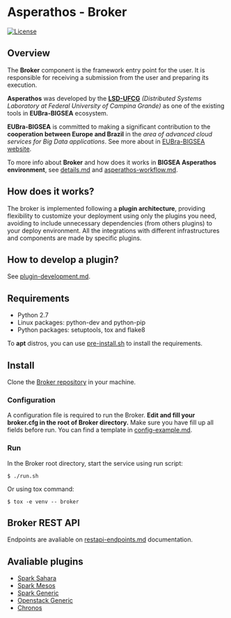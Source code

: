 # Asperathos - Broker
[![License](https://img.shields.io/badge/License-Apache%202.0-blue.svg)](https://opensource.org/licenses/Apache-2.0)

## Overview
The **Broker** component is the framework entry point for the user. It is responsible for receiving a submission from the user and preparing its execution.

**Asperathos** was developed by the [**LSD-UFCG**](https://www.lsd.ufcg.edu.br/#/) *(Distributed Systems Laboratory at Federal University of Campina Grande)* as one of the existing tools in **EUBra-BIGSEA** ecosystem.

**EUBra-BIGSEA** is committed to making a significant contribution to the **cooperation between Europe and Brazil** in the *area of advanced cloud services for Big Data applications*. See more about in [EUBra-BIGSEA website](http://www.eubra-bigsea.eu/).

To more info about **Broker** and how does it works in **BIGSEA Asperathos environment**, see [details.md](https://github.com/bigsea-ufcg/bigsea-manager/tree/master/docs/details.md) and [asperathos-workflow.md](https://github.com/bigsea-ufcg/bigsea-manager/tree/master/docs/asperathos-workflow.md).

## How does it works?
The broker is implemented following a **plugin architecture**, providing flexibility to customize your deployment using only the plugins you need, avoiding to include unnecessary dependencies (from others plugins) to your deploy environment.
All the integrations with different infrastructures and components are made by specific plugins.

## How to develop a plugin?
See [plugin-development.md](https://github.com/bigsea-ufcg/bigsea-manager/tree/master/docs/plugin-development.md).

## Requirements
* Python 2.7
* Linux packages: python-dev and python-pip
* Python packages: setuptools, tox and flake8

To **apt** distros, you can use [pre-install.sh](https://github.com/bigsea-ufcg/bigsea-manager/tree/master/setup.sh) to install the requirements.

## Install
Clone the [Broker repository](https://github.com/bigsea-ufcg/bigsea-manager.git) in your machine.

### Configuration
A configuration file is required to run the Broker. **Edit and fill your broker.cfg in the root of Broker directory.** Make sure you have fill up all fields before run.
You can find a template in [config-example.md](https://github.com/bigsea-ufcg/bigsea-manager/tree/master/docs/config-example.md). 

### Run
In the Broker root directory, start the service using run script:
```
$ ./run.sh
```

Or using tox command:
```
$ tox -e venv -- broker
```

## Broker REST API
Endpoints are avaliable on [restapi-endpoints.md](https://github.com/bigsea-ufcg/bigsea-manager/tree/master/docs/restapi-endpoints.md) documentation.

## Avaliable plugins
* [Spark Sahara](https://github.com/bigsea-ufcg/bigsea-manager/tree/master/docs/plugins/spark_sahara.md)
* [Spark Mesos](https://github.com/bigsea-ufcg/bigsea-manager/tree/master/docs/plugins/spark_mesos.md)
* [Spark Generic](https://github.com/bigsea-ufcg/bigsea-manager/tree/master/docs/plugins/spark_mesos.md)
* [Openstack Generic](https://github.com/bigsea-ufcg/bigsea-manager/tree/master/docs/plugins/openstack_generic.md)
* [Chronos](https://github.com/bigsea-ufcg/bigsea-manager/tree/master/docs/plugins/chronos.md)

